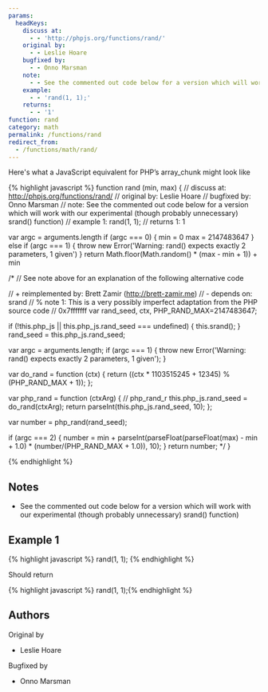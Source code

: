 ```yaml
---
params:
  headKeys:
    discuss at:
      - - 'http://phpjs.org/functions/rand/'
    original by:
      - - Leslie Hoare
    bugfixed by:
      - - Onno Marsman
    note:
      - - See the commented out code below for a version which will work with our experimental (though probably unnecessary) srand() function)
    example:
      - - 'rand(1, 1);'
    returns:
      - - '1'
function: rand
category: math
permalink: /functions/rand
redirect_from:
  - /functions/math/rand/
---
```


<!-- WARNING! This file is auto generated by `npm run web:inject`, do not edit by hand -->

Here's what a JavaScript equivalent for PHP’s array_chunk might look like

{% highlight javascript %}
function rand (min, max) {
  //  discuss at: http://phpjs.org/functions/rand/
  // original by: Leslie Hoare
  // bugfixed by: Onno Marsman
  //        note: See the commented out code below for a version which will work with our experimental (though probably unnecessary) srand() function)
  //   example 1: rand(1, 1);
  //   returns 1: 1

  var argc = arguments.length
  if (argc === 0) {
    min = 0
    max = 2147483647
  } else if (argc === 1) {
    throw new Error('Warning: rand() expects exactly 2 parameters, 1 given')
  }
  return Math.floor(Math.random() * (max - min + 1)) + min

  /*
  // See note above for an explanation of the following alternative code

  // +   reimplemented by: Brett Zamir (http://brett-zamir.me)
  // -    depends on: srand
  // %          note 1: This is a very possibly imperfect adaptation from the PHP source code
  // 0x7fffffff
  var rand_seed, ctx, PHP_RAND_MAX=2147483647;

  if (!this.php_js || this.php_js.rand_seed === undefined) {
    this.srand();
  }
  rand_seed = this.php_js.rand_seed;

  var argc = arguments.length;
  if (argc === 1) {
    throw new Error('Warning: rand() expects exactly 2 parameters, 1 given');
  }

  var do_rand = function (ctx) {
    return ((ctx * 1103515245 + 12345) % (PHP_RAND_MAX + 1));
  };

  var php_rand = function (ctxArg) {
   // php_rand_r
    this.php_js.rand_seed = do_rand(ctxArg);
    return parseInt(this.php_js.rand_seed, 10);
  };

  var number = php_rand(rand_seed);

  if (argc === 2) {
    number = min + parseInt(parseFloat(parseFloat(max) - min + 1.0) * (number/(PHP_RAND_MAX + 1.0)), 10);
  }
  return number;
  */
}

{% endhighlight %}

## Notes
- See the commented out code below for a version which will work with our experimental (though probably unnecessary) srand() function)

## Example 1

{% highlight javascript %}
rand(1, 1);
{% endhighlight %}

Should return

{% highlight javascript %}
rand(1, 1);{% endhighlight %}


## Authors


Original by

- Leslie Hoare


Bugfixed by

- Onno Marsman

